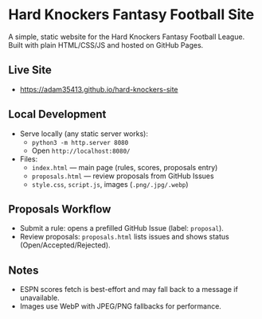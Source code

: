 # Hard Knockers Fantasy Football Site

A simple, static website for the Hard Knockers Fantasy Football League. Built with plain HTML/CSS/JS and hosted on GitHub Pages.

## Live Site
- https://adam35413.github.io/hard-knockers-site

## Local Development
- Serve locally (any static server works):
  - `python3 -m http.server 8080`
  - Open `http://localhost:8080/`
- Files:
  - `index.html` — main page (rules, scores, proposals entry)
  - `proposals.html` — review proposals from GitHub Issues
  - `style.css`, `script.js`, images (`.png/.jpg/.webp`)

## Proposals Workflow
- Submit a rule: opens a prefilled GitHub Issue (label: `proposal`).
- Review proposals: `proposals.html` lists issues and shows status (Open/Accepted/Rejected).

## Notes
- ESPN scores fetch is best-effort and may fall back to a message if unavailable.
- Images use WebP with JPEG/PNG fallbacks for performance.
